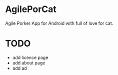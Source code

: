 # AgilePorCat

Agile Porker App for Android with full of love for cat.


# TODO
- add licence page
- add about page
- add ad
